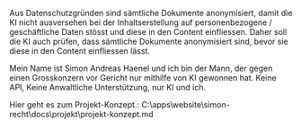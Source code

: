 Aus Datenschutzgründen sind sämtliche Dokumente anonymisiert, damit die KI nicht ausversehen bei der Inhaltserstellung auf personenbezogene / geschäftliche Daten stösst und diese in den Content einfliessen.
Daher soll die KI auch prüfen, dass sämtliche Dokumente anonymisiert sind, bevor sie diese in den Content einfliessen lässt.

Mein Name ist Simon Andreas Haenel und ich bin der Mann, der gegen einen Grosskonzern vor Gericht nur mithilfe von KI gewonnen hat.
Keine API, Keine Anwaltliche Unterstützung, nur KI und ich.

Hier geht es zum Projekt-Konzept.:
C:\apps\website\simon-recht\docs\projekt\projekt-konzept.md

